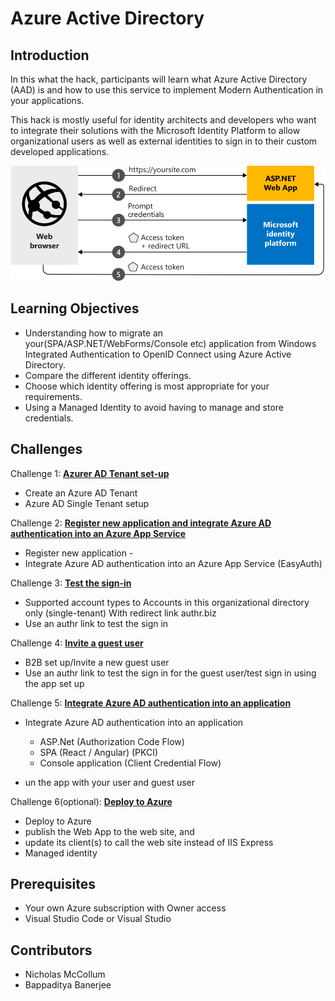 # Azure Active Directory

## Introduction

In this what the hack, participants will learn what Azure Active Directory (AAD) is and how to use this service to implement Modern Authentication in your applications.

This hack is mostly useful for identity architects and developers who want to integrate their solutions with the Microsoft Identity Platform to allow organizational users as well as external identities to sign in to their custom developed applications.

![Azure AD Overview](./Images/aspnetwebapp-intro.svg)
## Learning Objectives

- Understanding how to migrate an your(SPA/ASP.NET/WebForms/Console etc) application from Windows Integrated Authentication to OpenID Connect using Azure Active Directory.
- Compare the different identity offerings.
- Choose which identity offering is most appropriate for your requirements.
- Using a Managed Identity to avoid having to manage and store credentials.


## Challenges


Challenge 1: **[Azurer AD Tenant set-up](Student/00-tenant-setup.md)**

- Create an Azure AD Tenant
- Azure AD  Single Tenant setup

Challenge 2: **[Register new application and integrate Azure AD authentication into an Azure App Service](Student/01-register-app.md)**

- Register new application  -
- Integrate Azure AD authentication into an Azure App Service (EasyAuth)

Challenge 3: **[Test the sign-in](Student/02-test-sign-in)**

- Supported account types to Accounts in this organizational directory only (single-tenant) With redirect link authr.biz 
- Use an authr link to test the sign in

Challenge 4: **[Invite a guest user](Student/03-invite-guest.md)**

- B2B set up/Invite a new guest user
- Use an authr link to test the sign in  for the guest user/test sign in using the app set up

Challenge 5: **[Integrate Azure AD authentication into an application](Student/04-integrate-app.md)**

- Integrate Azure AD authentication into an application
    - ASP.Net (Authorization Code Flow)
    - SPA (React / Angular) (PKCI)  
    - Console application (Client Credential Flow)

- un the app with your user and guest user 

Challenge 6(optional): **[Deploy to Azure](Student/05-deploy-to-azure.md)**

- Deploy to Azure
- publish the Web App  to the web site, and
- update its client(s) to call the web site instead of IIS Express
- Managed identity


## Prerequisites

- Your own Azure subscription with Owner access
- Visual Studio Code or Visual Studio


## Contributors

- Nicholas McCollum
- Bappaditya Banerjee
